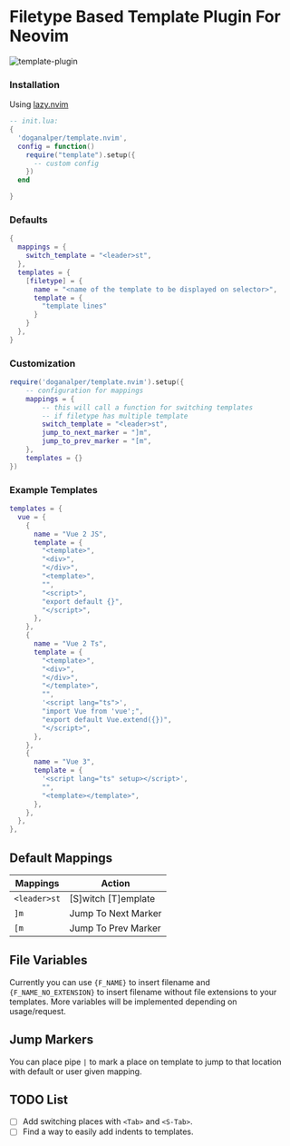 # Filetype Based Template Plugin For Neovim

![template-plugin](https://github.com/doganalper/template.nvim/assets/48688801/62fb11f0-3d36-4b09-a71c-d862eaef7cf9)

### Installation
Using [lazy.nvim](https://github.com/folke/lazy.nvim)

```lua
-- init.lua:
{
  'doganalper/template.nvim', 
  config = function()
    require("template").setup({
      -- custom config
    })
  end

}
```

### Defaults
```lua
{
  mappings = {
    switch_template = "<leader>st",
  },
  templates = {
    [filetype] = {
      name = "<name of the template to be displayed on selector>",
      template = {
        "template lines"
      }
    }
  },
}
```


### Customization
```lua
require('doganalper/template.nvim').setup({
    -- configuration for mappings
    mappings = {
        -- this will call a function for switching templates
        -- if filetype has multiple template
        switch_template = "<leader>st",
        jump_to_next_marker = "]m",
        jump_to_prev_marker = "[m",
    },
    templates = {}
})
```

### Example Templates
```lua
templates = {
  vue = {
    {
      name = "Vue 2 JS",
      template = {
        "<template>",
        "<div>",
        "</div>",
        "<template>",
        "",
        "<script>",
        "export default {}",
        "</script>",
      },
    },
    {
      name = "Vue 2 Ts",
      template = {
        "<template>",
        "<div>",
        "</div>",
        "</template>",
        "",
        '<script lang="ts">',
        "import Vue from 'vue';",
        "export default Vue.extend({})",
        "</script>",
      },
    },
    {
      name = "Vue 3",
      template = {
        '<script lang="ts" setup></script>',
        "",
        "<template></template>",
      },
    },
  },
},
```

## Default Mappings
| Mappings       | Action                                               |
|----------------|------------------------------------------------------|
| `<leader>st` |  [S]witch [T]emplate                                           |
| `]m` |  Jump To Next Marker                                           |
| `[m` |  Jump To Prev Marker                                           |

## File Variables
Currently you can use `{F_NAME}` to insert filename and `{F_NAME_NO_EXTENSION}` to insert filename without file extensions to your templates. More variables will be implemented depending on usage/request.

## Jump Markers
You can place pipe `|` to mark a place on template to jump to that location with default or user given mapping.

## TODO List
- [ ] Add switching places with `<Tab>` and `<S-Tab>`.
- [ ] Find a way to easily add indents to templates.
